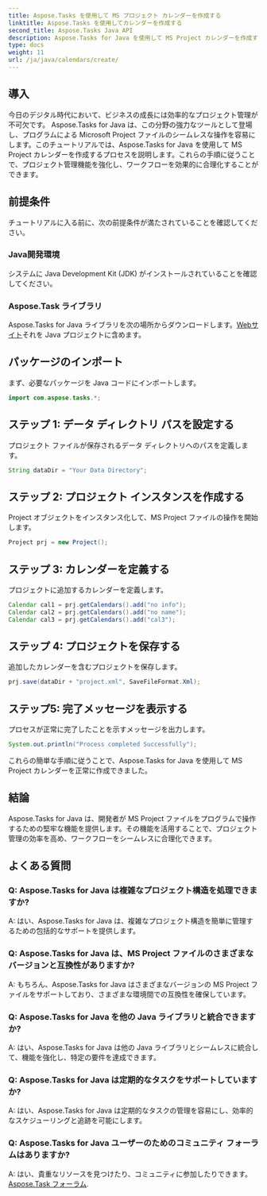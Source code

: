 ```yaml
---
title: Aspose.Tasks を使用して MS プロジェクト カレンダーを作成する
linktitle: Aspose.Tasks を使用してカレンダーを作成する
second_title: Aspose.Tasks Java API
description: Aspose.Tasks for Java を使用して MS Project カレンダーを作成する方法を学びます。プロジェクト管理を簡単に合理化します。
type: docs
weight: 11
url: /ja/java/calendars/create/
---
```

## 導入
今日のデジタル時代において、ビジネスの成長には効率的なプロジェクト管理が不可欠です。 Aspose.Tasks for Java は、この分野の強力なツールとして登場し、プログラムによる Microsoft Project ファイルのシームレスな操作を容易にします。このチュートリアルでは、Aspose.Tasks for Java を使用して MS Project カレンダーを作成するプロセスを説明します。これらの手順に従うことで、プロジェクト管理機能を強化し、ワークフローを効果的に合理化することができます。
## 前提条件
チュートリアルに入る前に、次の前提条件が満たされていることを確認してください。
### Java開発環境
システムに Java Development Kit (JDK) がインストールされていることを確認してください。
### Aspose.Task ライブラリ
Aspose.Tasks for Java ライブラリを次の場所からダウンロードします。[Webサイト](https://releases.aspose.com/tasks/java/)それを Java プロジェクトに含めます。

## パッケージのインポート
まず、必要なパッケージを Java コードにインポートします。
```java
import com.aspose.tasks.*;
```
## ステップ 1: データ ディレクトリ パスを設定する
プロジェクト ファイルが保存されるデータ ディレクトリへのパスを定義します。
```java
String dataDir = "Your Data Directory";
```
## ステップ 2: プロジェクト インスタンスを作成する
Project オブジェクトをインスタンス化して、MS Project ファイルの操作を開始します。
```java
Project prj = new Project();
```
## ステップ 3: カレンダーを定義する
プロジェクトに追加するカレンダーを定義します。
```java
Calendar cal1 = prj.getCalendars().add("no info");
Calendar cal2 = prj.getCalendars().add("no name");
Calendar cal3 = prj.getCalendars().add("cal3");
```
## ステップ 4: プロジェクトを保存する
追加したカレンダーを含むプロジェクトを保存します。
```java
prj.save(dataDir + "project.xml", SaveFileFormat.Xml);
```
## ステップ5: 完了メッセージを表示する
プロセスが正常に完了したことを示すメッセージを出力します。
```java
System.out.println("Process completed Successfully");
```
これらの簡単な手順に従うことで、Aspose.Tasks for Java を使用して MS Project カレンダーを正常に作成できました。

## 結論
Aspose.Tasks for Java は、開発者が MS Project ファイルをプログラムで操作するための堅牢な機能を提供します。その機能を活用することで、プロジェクト管理の効率を高め、ワークフローをシームレスに合理化できます。
## よくある質問
### Q: Aspose.Tasks for Java は複雑なプロジェクト構造を処理できますか?
A: はい、Aspose.Tasks for Java は、複雑なプロジェクト構造を簡単に管理するための包括的なサポートを提供します。
### Q: Aspose.Tasks for Java は、MS Project ファイルのさまざまなバージョンと互換性がありますか?
A: もちろん、Aspose.Tasks for Java はさまざまなバージョンの MS Project ファイルをサポートしており、さまざまな環境間での互換性を確保しています。
### Q: Aspose.Tasks for Java を他の Java ライブラリと統合できますか?
A: はい、Aspose.Tasks for Java は他の Java ライブラリとシームレスに統合して、機能を強化し、特定の要件を達成できます。
### Q: Aspose.Tasks for Java は定期的なタスクをサポートしていますか?
A: はい、Aspose.Tasks for Java は定期的なタスクの管理を容易にし、効率的なスケジューリングと追跡を可能にします。
### Q: Aspose.Tasks for Java ユーザーのためのコミュニティ フォーラムはありますか?
 A: はい、貴重なリソースを見つけたり、コミュニティに参加したりできます。[Aspose.Task フォーラム](https://forum.aspose.com/c/tasks/15).